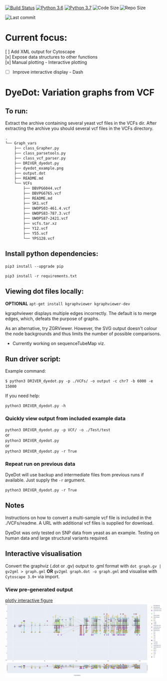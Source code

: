[![Build Status](https://travis-ci.com/rndw/DyeDot.svg?branch=master)](https://travis-ci.com/rndw/DyeDot)
[![Python 3.6](https://img.shields.io/badge/python-3.6-blue.svg)](https://www.python.org/downloads/release/python-360/)
[![Python 3.7](https://img.shields.io/badge/python-3.7-blue.svg)](https://www.python.org/downloads/release/python-370/)
![Code Size](https://img.shields.io/github/languages/code-size/rndw/DyeDot)
![Repo Size](https://img.shields.io/github/repo-size/rndw/DyeDot)  

![Last commit](https://img.shields.io/github/last-commit/rndw/DyeDot)

# Current focus:
[ ] Add XML output for Cytoscape  
[x] Expose data structures to other functions  
[x] Manual plotting - Interactive plotting  
*  [ ] Improve interactive display - Dash

# DyeDot: Variation graphs from VCF

## To run:
Extract the archive containing several yeast vcf files in the VCFs dir. After extracting the archive you should several vcf files in the VCFs directory.

```
.
└── Graph_vars
    ├── class_Grapher.py
    ├── class_parsetools.py
    ├── class_vcf_parser.py
    ├── DRIVER_dyedot.py
    ├── dyedot_example.png
    ├── output.dot
    ├── README.md
    └── VCFs
        ├── DBVPG6044.vcf
        ├── DBVPG6765.vcf
        ├── README.md
        ├── SK1.vcf
        ├── UWOPS03-461.4.vcf
        ├── UWOPS83-787.3.vcf
        ├── UWOPS87-2421.vcf
        ├── vcfs.tar.xz
        ├── Y12.vcf
        ├── Y55.vcf
        └── YPS128.vcf
```

## Install python dependencies:

`pip3 install --upgrade pip`

`pip3 install -r requirements.txt`

## Viewing dot files locally:
**OPTIONAL**
`apt-get install kgraphviewer kgraphviewer-dev`

kgraphviewer displays multiple edges incorrectly. The default is to merge edges, which, defeats the purpose of graphs.

As an alternative, try ZGRViewer. However, the SVG output doesn't colour the node backgrounds and thus limits the number of possible comparisons.

- Currently working on sequenceTubeMap viz.

## Run driver script:
Example command:

`$ python3 DRIVER_dyedot.py -p ./VCFs/ -o output -c chr7 -b 6000 -e 15000`

If you need help:

`python3 DRIVER_dyedot.py -h`

### Quickly view output from included example data
`python3 DRIVER_dyedot.py -p VCF/ -o ./Test/test`  
or  
`python3 DRIVER_dyedot.py`  
or  
`python3 DRIVER_dyedot.py -r True`  

### Repeat run on previous data
DyeDot will use backup and intermediate files from previous runs if available. Just supply the `-r` argument.  

`python3 DRIVER_dyedot.py -r True`

## Notes
Instructions on how to convert a multi-sample vcf file is included in the ./VCFs/readme. A URL with additional vcf files is supplied for download.

DyeDot was only tested on SNP data from yeast as an example. Testing on human data and large structural variants required.

## Interactive visualisation
Convert the graphviz (.dot or .gv) output to .gml format with `dot graph.gv | gv2gml > graph.gml` **OR** `gv2gml graph.dot -o graph.gml` and visualise with `Cytoscape 3.0+` via import.

### View pre-generated output
[plotly interactive figure](DyeDot_LARGESNP_SLIDER.html)   
![plotly static output](dyedot-dotler.png)
